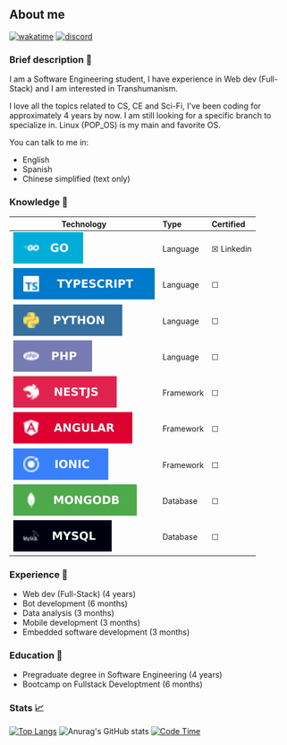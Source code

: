 ## About me
[![wakatime](https://wakatime.com/badge/user/4a1c6e73-2d5a-4f23-ba8a-7a48312a07c7.svg)](https://wakatime.com/@4a1c6e73-2d5a-4f23-ba8a-7a48312a07c7)
[![discord](https://img.shields.io/badge/discord-online-brightgreen.svg)](https://discord.com/invite/e52RFh7Cg2)
<!-- ![](https://dcbadge.vercel.app/api/shield/286975364545380352) -->

### Brief description 👤
I am a Software Engineering student, I have experience in Web dev (Full-Stack) and I am interested in Transhumanism.

I love all the topics related to CS, CE and Sci-Fi, I've been coding for approximately 4 years by now. I am still looking for a specific branch to specialize in. Linux (POP_OS) is my main and favorite OS.

You can talk to me in:
- English
- Spanish
- Chinese simplified (text only)


### Knowledge 🤖
|    Technology    |    Type   |    Certified   |
|------------------|:----------|:---------------|
|![](assets/go.svg)| Language  |&#9746; Linkedin|
|![](assets/ts.svg)| Language  |&#9744;         |
|![](assets/py.svg)| Language  |&#9744;         |
|![](assets/ph.svg)| Language  |&#9744;         |
|![](assets/ne.svg)| Framework |&#9744;         |
|![](assets/an.svg)| Framework |&#9744;         |
|![](assets/io.svg)| Framework |&#9744;         |
|![](assets/mo.svg)| Database  |&#9744;         |
|![](assets/my.svg)| Database  |&#9744;         |


### Experience 🏢
- Web dev (Full-Stack) (4 years)
- Bot development (6 months)
- Data analysis (3 months)
- Mobile development (3 months)
- Embedded software development (3 months)


### Education 📖
- Pregraduate degree in Software Engineering (4 years)
- Bootcamp on Fullstack Developtment (6 months)


### Stats 📈
[![Top Langs](https://github-readme-stats.vercel.app/api/top-langs/?username=carepollo&theme=radical&show_icons=true&count_private=true&hide=html,css,scss,javascript)](https://github.com/anuraghazra/github-readme-stats)
![Anurag's GitHub stats](https://github-readme-stats.vercel.app/api?username=carepollo&show_icons=true&theme=radical)
[![Code Time](https://github-readme-stats.vercel.app/api/wakatime?username=chickenface&theme=dark&hide=html,css,scss&custom_title=Last+7+Days+Coding+Stats)](https://github.com/anuraghazra/github-readme-stats)
